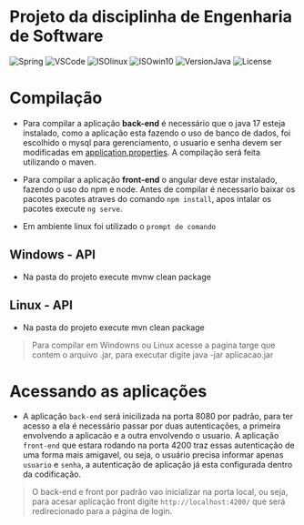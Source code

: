 # Projeto da disciplinha de Engenharia de Software

![Spring](https://img.shields.io/badge/IDE-SpringTool-success)
![VSCode](https://img.shields.io/badge/IDE-VSCode-blue)
![ISOlinux](https://img.shields.io/badge/ISO-Ubuntu-blueviolet)
![ISOwin10](https://img.shields.io/badge/ISO-Win10-blue)
![VersionJava](https://img.shields.io/badge/Java-v17-red)
![License](https://badgen.net/badge/license/MIT/green)

# Compilação

- Para compilar a aplicação **back-end** é necessário que o java 17 esteja instalado, como a aplicação esta fazendo o uso de banco de dados, foi escolhido o mysql para gerenciamento, o usuario e senha devem ser modificadas em [application.properties](https://github.com/danieldiv/gerencia-fazenda/blob/main/fazenda-api/src/main/resources/application.properties). A compilação será feita utilizando o maven.

- Para compilar a aplicação **front-end** o angular deve estar instalado, fazendo o uso do npm e node. Antes de compilar é necessario baixar os pacotes pacotes atraves do comando `npm install`, apos intalar os pacotes execute `ng serve`.

- Em ambiente linux foi utilizado o `prompt de comando`

## Windows - API

- Na pasta do projeto execute mvnw clean package

## Linux - API

- Na pasta do projeto execute mvn clean package

> Para compilar em Windowns ou Linux acesse a pagina targe que contem o arquivo .jar, para executar digite java -jar aplicacao.jar

# Acessando as aplicações

- A aplicação `back-end` será inicilizada na porta 8080 por padrão, para ter acesso a ela é necessário passar por duas autenticações, a primeira envolvendo a aplicacão e a outra envolvendo o usuario. A aplicação `front-end` que estara rodando na porta 4200 traz essas autenticação de uma forma mais amigavel, ou seja, o usuário precisa informar apenas `usuario` e `senha`, a autenticação de aplicação já esta configurada dentro da codificação.

> O back-end e front por padrão vao inicializar na porta local, ou seja, para acesar aplicação front digite `http://localhost:4200/` que será redirecionado para a página de login.

<!-- <p>
  Este projeto tem o objetivo de auxiliar na gestao de fazendas ...
</p> -->

<!-- ## Fazer (API)

| Tabelas        | Leitura                            | Cadastro                           | Atualizacao                        | Remocao                            |
| -------------- | ---------------------------------- | ---------------------------------- | ---------------------------------- | ---------------------------------- |
| animal         | :yellow_circle: :heavy_check_mark: | :yellow_circle: :heavy_check_mark: | :green_circle: :heavy_check_mark:  | :green_circle: :heavy_check_mark:  |
| campo          | :red_circle: :heavy_check_mark:    | :red_circle: :heavy_check_mark:    | :green_circle: :heavy_check_mark:  | :green_circle: :heavy_check_mark:  |
| cultura        | :red_circle: :heavy_check_mark:    | :red_circle: :heavy_check_mark:    | :green_circle: :heavy_check_mark:  | :green_circle: :heavy_check_mark:  |
| equipamento    | :green_circle: :heavy_check_mark:  | :green_circle: :heavy_check_mark:  | :green_circle: :heavy_check_mark:  | :green_circle: :heavy_check_mark:  |
| funcionario    | :red_circle: :heavy_check_mark:    | :red_circle: :heavy_check_mark:    | :green_circle: :x:                 | :green_circle: :heavy_check_mark:  |
| granja         | :red_circle: :heavy_check_mark:    | :red_circle: :heavy_check_mark:    | :green_circle: :heavy_check_mark:  | :green_circle: :heavy_check_mark:  |
| lancamento     | :green_circle: :heavy_check_mark:  | :green_circle: :heavy_check_mark:  |                                    | :green_circle: :heavy_check_mark:  |
| ovos           | :yellow_circle: :heavy_check_mark: | :yellow_circle: :heavy_check_mark: | :yellow_circle: :heavy_check_mark: | :yellow_circle: :heavy_check_mark: |
| pasto          | :red_circle: :heavy_check_mark:    | :red_circle: :heavy_check_mark:    | :green_circle: :heavy_check_mark:  | :green_circle: :heavy_check_mark:  |
| plantio        | :yellow_circle: :heavy_check_mark: | :yellow_circle: :heavy_check_mark: | :yellow_circle: :heavy_check_mark: | :yellow_circle: :heavy_check_mark: |
| producao leite | :yellow_circle: :heavy_check_mark: | :yellow_circle: :heavy_check_mark: | :yellow_circle: :heavy_check_mark: | :yellow_circle: :heavy_check_mark: |
| setor          | :red_circle: :heavy_check_mark:    | :red_circle: :heavy_check_mark:    | :green_circle: :heavy_check_mark:  | :green_circle: :heavy_check_mark:  |

## Fazer (ui - validar)

| Tabelas        | Leitura                            | Cadastro                           | Atualizacao                        | Remocao                            |
| -------------- | ---------------------------------- | ---------------------------------- | ---------------------------------- | ---------------------------------- |
| animal         | :yellow_circle: :heavy_check_mark: | :yellow_circle: :heavy_check_mark: | :green_circle: :heavy_check_mark:  | :green_circle: :heavy_check_mark:  |
| campo          | :red_circle::heavy_check_mark:     | :red_circle: :heavy_check_mark:    | :green_circle: :heavy_check_mark:  | :green_circle: :heavy_check_mark:  |
| cultura        | :red_circle::heavy_check_mark:     | :red_circle: :heavy_check_mark:    | :green_circle: :heavy_check_mark:  | :green_circle: :heavy_check_mark:  |
| equipamento    | :green_circle::heavy_check_mark:   | :green_circle: :heavy_check_mark:  | :green_circle: :x:                 | :green_circle: :heavy_check_mark:  |
| funcionario    | :red_circle: :heavy_check_mark:    | :red_circle: :heavy_check_mark:    | :green_circle: :x:                 | :green_circle: :heavy_check_mark:  |
| granja         | :red_circle::heavy_check_mark:     | :red_circle: :heavy_check_mark:    | :green_circle: :heavy_check_mark:  | :green_circle: :heavy_check_mark:  |
| lancamento     | :green_circle: :heavy_check_mark:  | :green_circle: :heavy_check_mark:  | :green_circle: :x:                 | :green_circle: :heavy_check_mark:  |
| ovos           | :yellow_circle: :heavy_check_mark: | :yellow_circle: :heavy_check_mark: | :yellow_circle: :x:                | :yellow_circle: :heavy_check_mark: |
| pasto          | :red_circle: :heavy_check_mark:    | :red_circle: :heavy_check_mark:    | :green_circle: :x:                 | :green_circle: :heavy_check_mark:  |
| plantio        | :yellow_circle: :heavy_check_mark: | :yellow_circle: :heavy_check_mark: | :yellow_circle: :x:                | :yellow_circle: :heavy_check_mark: |
| producao leite | :yellow_circle: :heavy_check_mark: | :yellow_circle: :heavy_check_mark: | :yellow_circle: :heavy_check_mark: | :yellow_circle: :heavy_check_mark: |
| setor          | :red_circle: :heavy_check_mark:    | :red_circle: :heavy_check_mark:    | :green_circle: :heavy_check_mark:  | :green_circle: :heavy_check_mark:  |

### Legenda (prioridade)

| alta         | media           | baixa          | fazer | feito              |
| ------------ | --------------- | -------------- | ----- | ------------------ |
| :red_circle: | :yellow_circle: | :green_circle: | :x:   | :heavy_check_mark: | -->
